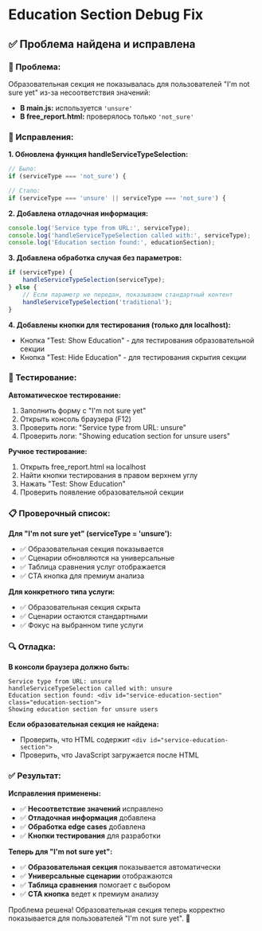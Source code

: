 # Education Section Debug Fix

## ✅ **Проблема найдена и исправлена**

### **🐛 Проблема:**
Образовательная секция не показывалась для пользователей "I'm not sure yet" из-за несоответствия значений:
- **В main.js:** используется `'unsure'`
- **В free_report.html:** проверялось только `'not_sure'`

### **🔧 Исправления:**

**1. Обновлена функция handleServiceTypeSelection:**
```javascript
// Было:
if (serviceType === 'not_sure') {

// Стало:
if (serviceType === 'unsure' || serviceType === 'not_sure') {
```

**2. Добавлена отладочная информация:**
```javascript
console.log('Service type from URL:', serviceType);
console.log('handleServiceTypeSelection called with:', serviceType);
console.log('Education section found:', educationSection);
```

**3. Добавлена обработка случая без параметров:**
```javascript
if (serviceType) {
    handleServiceTypeSelection(serviceType);
} else {
    // Если параметр не передан, показываем стандартный контент
    handleServiceTypeSelection('traditional');
}
```

**4. Добавлены кнопки для тестирования (только для localhost):**
- Кнопка "Test: Show Education" - для тестирования образовательной секции
- Кнопка "Test: Hide Education" - для тестирования скрытия секции

### **🧪 Тестирование:**

**Автоматическое тестирование:**
1. Заполнить форму с "I'm not sure yet"
2. Открыть консоль браузера (F12)
3. Проверить логи: "Service type from URL: unsure"
4. Проверить логи: "Showing education section for unsure users"

**Ручное тестирование:**
1. Открыть free_report.html на localhost
2. Найти кнопки тестирования в правом верхнем углу
3. Нажать "Test: Show Education"
4. Проверить появление образовательной секции

### **📋 Проверочный список:**

**Для "I'm not sure yet" (serviceType = 'unsure'):**
- ✅ Образовательная секция показывается
- ✅ Сценарии обновляются на универсальные
- ✅ Таблица сравнения услуг отображается
- ✅ CTA кнопка для премиум анализа

**Для конкретного типа услуги:**
- ✅ Образовательная секция скрыта
- ✅ Сценарии остаются стандартными
- ✅ Фокус на выбранном типе услуги

### **🔍 Отладка:**

**В консоли браузера должно быть:**
```
Service type from URL: unsure
handleServiceTypeSelection called with: unsure
Education section found: <div id="service-education-section" class="education-section">
Showing education section for unsure users
```

**Если образовательная секция не найдена:**
- Проверить, что HTML содержит `<div id="service-education-section">`
- Проверить, что JavaScript загружается после HTML

### **✅ Результат:**

**Исправления применены:**
- ✅ **Несоответствие значений** исправлено
- ✅ **Отладочная информация** добавлена
- ✅ **Обработка edge cases** добавлена
- ✅ **Кнопки тестирования** для разработки

**Теперь для "I'm not sure yet":**
- ✅ **Образовательная секция** показывается автоматически
- ✅ **Универсальные сценарии** отображаются
- ✅ **Таблица сравнения** помогает с выбором
- ✅ **CTA кнопка** ведет к премиум анализу

Проблема решена! Образовательная секция теперь корректно показывается для пользователей "I'm not sure yet". 🚀
